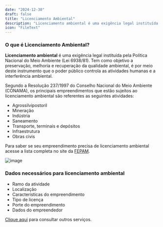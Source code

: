```yaml
---
date: "2024-12-30"
draft: false
title: "Licenciamento Ambiental"
description: "Licenciamento ambiental é uma exigência legal instituída pela Política Nacional do Meio Ambient"
icon: "FileText"
---
```


### O que é Licenciamento Ambiental?

**Licenciamento ambiental** é uma exigência legal instituída pela Política Nacional do Meio Ambiente (Lei 6938/81). Tem como objetivo a preservação, melhoria e recuperação da qualidade ambiental, é por meio deste instrumento que o poder público controla as atividades humanas e a interferência ambiental.

Segundo a Resolução 237/1997 do Conselho Nacional do Meio Ambiente (CONAMA), os principais empreendimentos que estão sujeitos ao licenciamento ambiental são  referentes as seguintes atividades:
- Agrossilvipostoril
- Mineração
- Indústria
- Saneamento
- Transporte, terminais e depósitos
- Infraestrutura
- Obras civis

Para saber se seu empreendimento precisa de licenciamento ambiental acesse a lista completa no site da [FEPAM](https://www.fepam.rs.gov.br/licenciamento-ambiental).

![image](/images/bannerimage.webp)

### Dados necessários para licenciamento ambiental

- Ramo da atividade
- Localização
- Características do empreendimento
- Tipo de licença
- Porte do empreendimento
- Dados do empreendedor

[Clique aqui](/servicos) para consultar outros serviços. 
